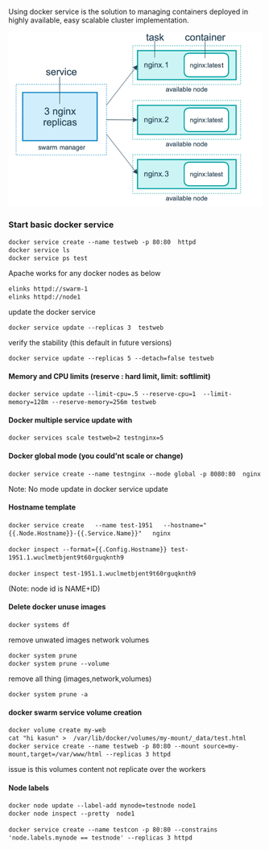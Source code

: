 

Using docker service is the solution to managing containers deployed in highly available, easy scalable cluster implementation.

![](https://github.com/Kasunmadura/docker/blob/master/docker_swarm/services/docker-swarm-nginx.png)

###  Start basic docker service

    docker service create --name testweb -p 80:80  httpd
    docker service ls
    docker service ps test

Apache works for any docker nodes  as below

    elinks httpd://swarm-1
    elinks httpd://node1

update the docker service

    docker service update --replicas 3  testweb

verify the stability (this default in future versions)

    docker service update --replicas 5 --detach=false testweb

#### Memory and CPU limits (reserve : hard limit, limit: softlimit)

    docker service update --limit-cpu=.5 --reserve-cpu=1  --limit-memory=128m --reserve-memory=256m testweb

#### Docker multiple service update with

    docker services scale testweb=2 testnginx=5

#### Docker global mode  (you could'nt scale or change)

    docker service create --name testnginx --mode global -p 8080:80  nginx

Note: No mode update in docker service update


#### Hostname template  

    docker service create   --name test-1951   --hostname="{{.Node.Hostname}}-{{.Service.Name}}"   nginx

    docker inspect --format={{.Config.Hostname}} test-1951.1.wuclmetbjent9t60rguqknth9

    docker inspect test-1951.1.wuclmetbjent9t60rguqknth9

(Note: node id is NAME+ID)

#### Delete docker unuse images

    docker systems df

remove unwated images network volumes

    docker system prune
    docker system prune --volume

remove all thing (images,network,volumes)

    docker system prune -a

#### docker swarm service  volume creation

    docker volume create my-web
    cat "hi kasun" >  /var/lib/docker/volumes/my-mount/_data/test.html
    docker service create --name testweb -p 80:80 --mount source=my-mount,target=/var/www/html --replicas 3 httpd

issue is this volumes content not replicate over the workers

#### Node labels

    docker node update --label-add mynode=testnode node1
    docker node inspect --pretty  node1

    docker service create --name testcon -p 80:80 --constrains 'node.labels.mynode == testnode' --replicas 3 httpd
